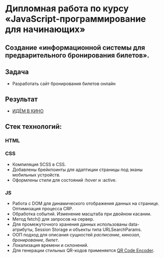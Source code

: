 # Дипломная работа по курсу «JavaScript-программирование для начинающих»

## Создание «информационной системы для предварительного бронирования билетов».

## Задача

-   Разработать сайт бронирования билетов онлайн

## Результат

- [ИДЁМ В КИНО](https://nagraiv.github.io/js-cp-diploma/)

## Стек технологий:

### HTML

### CSS

- Компиляция SCSS в CSS. 
- Добавлены брейкпоинты для адаптиции страницы под эканы мобильных устройств. 
- Оформлены стили для состояний :hover и :active.

### JS

- Работа с DOM для динамического отображения данных на странице. Оптимизация процесса CRP.
- Обработка событий. Изменение масштаба при двойном касании.
- Метод fetch() для запросов на сервер.
- Для промежуточного хранения данных использованы data-атрибуты, Session Storage и объекты типа URLSearchParams.
- ООП подход для описания сущностей _расписание_, _кинозал_, _бронирование_, _билет_.
- Локализация времени и склонений.
- Для генерации стильных QR-кодов применяется [QR Code Encoder](https://github.com/nimiq/qr-creator).
